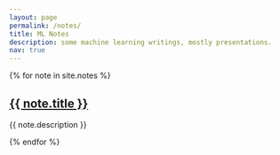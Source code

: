 ```yaml
---
layout: page
permalink: /notes/
title: ML Notes
description: some machine learning writings, mostly presentations.
nav: true
---
```


<!-- {% for post in site.posts %}
  {% if post.categories contains 'notes' %}
    <div class="post">
        <h3 class="title"><a href="{{ post.url }}">{{ post.title }}</a></h3>
        <p class="meta">Date: {{ post.date }}</p>
    </div>
  {% endif %}
{% endfor %} -->

<!-- 
{% for tag in site.tags %}
  <h4>{{ tag[0] }}</h4>
  <ul>
    {% for post in tag[1] %}
      <li><a href="{{ post.url }}">{{ post.title }}</a></li>
    {% endfor %}
  </ul>
{% endfor %} -->

{% for note in site.notes %}
  <h2> <a href="{{ note.url }}">{{ note.title }}</a></h2>
  <p>{{ note.description }}</p>
{% endfor %}

